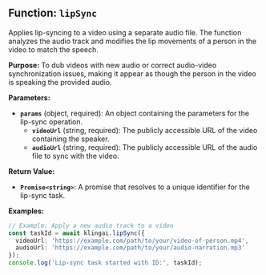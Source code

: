 ## Function: `lipSync`

Applies lip-syncing to a video using a separate audio file. The function analyzes the audio track and modifies the lip movements of a person in the video to match the speech.

**Purpose:**
To dub videos with new audio or correct audio-video synchronization issues, making it appear as though the person in the video is speaking the provided audio.

**Parameters:**

- **`params`** (object, required): An object containing the parameters for the lip-sync operation.
  - **`videoUrl`** (string, required): The publicly accessible URL of the video containing the speaker.
  - **`audioUrl`** (string, required): The publicly accessible URL of the audio file to sync with the video.

**Return Value:**

- **`Promise<string>`**: A promise that resolves to a unique identifier for the lip-sync task.

**Examples:**

```typescript
// Example: Apply a new audio track to a video
const taskId = await klingai.lipSync({
  videoUrl: 'https://example.com/path/to/your/video-of-person.mp4',
  audioUrl: 'https://example.com/path/to/your/audio-narration.mp3'
});
console.log('Lip-sync task started with ID:', taskId);
```